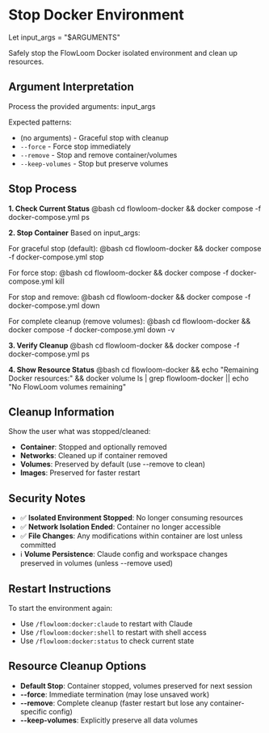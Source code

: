 # Stop Docker Environment

Let input_args = "$ARGUMENTS"

Safely stop the FlowLoom Docker isolated environment and clean up resources.

## Argument Interpretation
Process the provided arguments: input_args

Expected patterns:
- (no arguments) - Graceful stop with cleanup
- `--force` - Force stop immediately
- `--remove` - Stop and remove container/volumes
- `--keep-volumes` - Stop but preserve volumes

## Stop Process

**1. Check Current Status**
@bash cd flowloom-docker && docker compose -f docker-compose.yml ps

**2. Stop Container**
Based on input_args:

For graceful stop (default):
@bash cd flowloom-docker && docker compose -f docker-compose.yml stop

For force stop:
@bash cd flowloom-docker && docker compose -f docker-compose.yml kill

For stop and remove:
@bash cd flowloom-docker && docker compose -f docker-compose.yml down

For complete cleanup (remove volumes):
@bash cd flowloom-docker && docker compose -f docker-compose.yml down -v

**3. Verify Cleanup**
@bash cd flowloom-docker && docker compose -f docker-compose.yml ps

**4. Show Resource Status**
@bash cd flowloom-docker && echo "Remaining Docker resources:" && docker volume ls | grep flowloom-docker || echo "No FlowLoom volumes remaining"

## Cleanup Information
Show the user what was stopped/cleaned:
- **Container**: Stopped and optionally removed
- **Networks**: Cleaned up if container removed  
- **Volumes**: Preserved by default (use --remove to clean)
- **Images**: Preserved for faster restart

## Security Notes
- ✅ **Isolated Environment Stopped**: No longer consuming resources
- ✅ **Network Isolation Ended**: Container no longer accessible
- ✅ **File Changes**: Any modifications within container are lost unless committed
- ℹ️ **Volume Persistence**: Claude config and workspace changes preserved in volumes (unless --remove used)

## Restart Instructions
To start the environment again:
- Use `/flowloom:docker:claude` to restart with Claude
- Use `/flowloom:docker:shell` to restart with shell access
- Use `/flowloom:docker:status` to check current state

## Resource Cleanup Options
- **Default Stop**: Container stopped, volumes preserved for next session
- **--force**: Immediate termination (may lose unsaved work)
- **--remove**: Complete cleanup (faster restart but lose any container-specific config)
- **--keep-volumes**: Explicitly preserve all data volumes